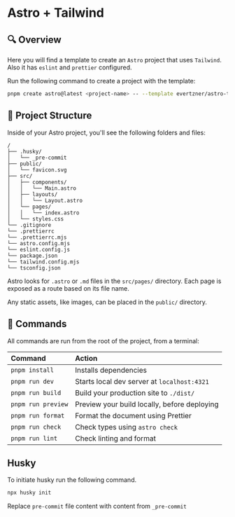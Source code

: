 # Astro + Tailwind

## 🔍 Overview

Here you will find a template to create an `Astro` project that uses `Tailwind`. Also it has `eslint` and `prettier` configured.

Run the following command to create a project with the template:

```sh
pnpm create astro@latest <project-name> -- --template evertzner/astro-tailwind-template --yes
```

## 🚀 Project Structure

Inside of your Astro project, you'll see the following folders and files:

```text
/
├── .husky/
│   └── _pre-commit
├── public/
│   └── favicon.svg
├── src/
│   ├── components/
│   │   └── Main.astro
│   ├── layouts/
│   │   └── Layout.astro
│   └── pages/
│   │   └── index.astro
│   └── styles.css
└── .gitignore
└── .prettierrc
└── .prettierrc.mjs
└── astro.config.mjs
└── eslint.config.js
└── package.json
└── tailwind.config.mjs
└── tsconfig.json
```

Astro looks for `.astro` or `.md` files in the `src/pages/` directory. Each page is exposed as a route based on its file name.

Any static assets, like images, can be placed in the `public/` directory.

## 🧞 Commands

All commands are run from the root of the project, from a terminal:

| Command            | Action                                       |
| :----------------- | :------------------------------------------- |
| `pnpm install`     | Installs dependencies                        |
| `pnpm run dev`     | Starts local dev server at `localhost:4321`  |
| `pnpm run build`   | Build your production site to `./dist/`      |
| `pnpm run preview` | Preview your build locally, before deploying |
| `pnpm run format`  | Format the document using Prettier           |
| `pnpm run check`   | Check types using `astro check`              |
| `pnpm run lint`    | Check linting and format                     |

## Husky

To initiate husky run the following command.

```sh
npx husky init
```

Replace `pre-commit` file content with content from `_pre-commit`
